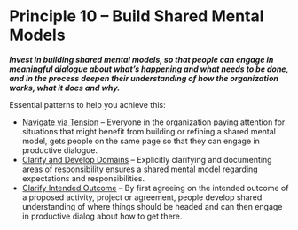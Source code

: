 [:menu-title]: # "Build Shared Mental Models"

# Principle 10 – Build Shared Mental Models


**_Invest in building shared mental models, so that people can engage in meaningful dialogue about what’s happening and what needs to be done, and in the process deepen their understanding of how the organization works, what it does and why._**

Essential patterns to help you achieve this:

-   [Navigate via Tension](section:navigate-via-tension.html) – Everyone in the organization paying attention for situations that might benefit from building or refining a shared mental model,  gets people on the same page so that they can engage in productive dialogue.
-   [Clarify and Develop Domains](section:clarify-and-develop-domains.html) – Explicitly clarifying and documenting areas of  responsibility ensures a shared mental model regarding expectations and responsibilities.
-   [Clarify Intended Outcome](section:clarify-intended-outcome.html) – By first agreeing on the intended outcome of a proposed activity, project or agreement, people develop shared understanding of where things should be headed and can then engage in productive dialog about how to get there.
